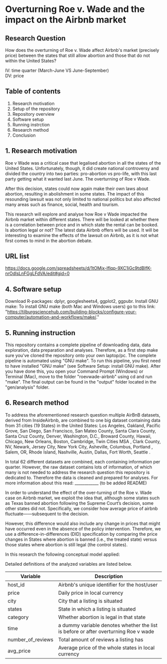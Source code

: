 # Overturning Roe v. Wade and the impact on the Airbnb market

## Research Question
How does the overturning of Roe v. Wade affect Airbnb's market (precisely price) between the states that still allow abortion and those that do not within the United States?

IV: time quarter (March-June VS June-September)  
DV: price


## Table of contents 
1. Research motivation
2. Setup of the repository
3. Repository overview
4. Software setup
5. Running instrction
6. Research method
7. Conclusion


## 1. Research motivation 
Roe v Wade was a critical case that legalised abortion in all the states of the United States. Unfortunately, though, it did create national controversy and divided the country into two parties: pro-abortion vs pro-life, with this last party getting what it wanted last June. The overturning of Roe v Wade. 

After this decision, states could now again make their own laws about abortion, resulting in abolishment in some states. The impact of this resounding lawsuit was not only limited to national politics but also affected many areas such as finance, social, health and tourism. 

This research will explore and analyse how Roe v Wade impacted the Airbnb market within different states. There will be looked at whether there is a correlation between price and in which state the rental can be booked. Is abortion legal or not? The latest data Airbnb offers will be used. It will be interesting to examine the effects of the lawsuit on Airbnb, as it is not what first comes to mind in the abortion debate.  

## URL list 
https://docs.google.com/spreadsheets/d/1tOMjx-lflqp-9XC1iGc9tdBIfK-nrOdlsLnFGgLFdVA/edit#gid=0



## 4. Software setup

Download R-packages: dplyr, googlesheets4, ggplot2, ggpubr.
Install GNU make: To install GNU make (both Mac and Windows users) go to this link: "https://tilburgsciencehub.com/building-blocks/configure-your-computer/automation-and-workflows/make/."


## 5. Running instruction 
This repository contains a complete pipeline of downloading data, data exploration, data preparation and analyses. Therefore, as a first step make sure you've cloned the repository onto your own laptop/pc. The complete pipeline is automated using "GNU make". To run this pipeline, you first need to have installed "GNU make" (see Software Setup: install GNU make). After you have done this, you open your Command Prompt (Windows) or Terminal (Mac), move to the folder "roevwade-airbnb" using cd and run "make". The final output can be found in the "output" folder located in the "gen/analysis" folder.


## 6. Research method
To address the aforementioned research question multiple AirBnB datasets, derived from InsideAirbnb, are combined to one big dataset containing data from 31 cities (19 States) in the United States: Los Angeles, Oakland, Pacific Grove, San Diego, San Francisco, San Mateo County, Santa Clara County, Santa Cruz County, Denver, Washington, D.C., Broward County, Hawaii, Chicago, New Orleans, Boston, Cambridge, Twin Cities MSA , Clark County, NV, Newark, Jersey City, New York City, Asheville, Columbus, Portland , Salem, OR, Rhode Island, Nashville, Austin, Dallas, Fort Worth, Seattle .

In total 62 different datasets are combined, each containing information per quarter.
However, the raw dataset contains lots of information, of which many is not needed to address the research question this repository is dedicated to. Therefore the data is cleaned and prepared for analyses. For more information about this read: ____________ (to be added README) 

In order to understand the effect of the over-turning of the Roe v. Wade case on Airbnb market, we exploit the idea that, although some states such as Texas banned abortion following the Supreme Court’s decision,  some other states did not. Specifically, we consider how average price of airbnb fluctuate——subsequent to the decision. 

However, this difference would also include any change in prices that might have occurred even in the absence of the policy intervention. Therefore, we use a difference-in-differences (DID) specification by comparing the price changes in States where abortion is banned (i.e., the treated state) versus those  states where abortion is still legal (the control states). 

In this research the following conceptual model applied:


Detailed definitions of the analyzed variables are listed below.

|Variable                        |Description                                 |
|--------------------------------|--------------------------------------------|
|host_id                         |Airbnb's unique identifier for the host/user|
|price                           |Daily price in local currency               |
|city                            |City that a listing is situated             |
|states                          |State in which a listing is situated        |
|category                        |Whether abortion is legal in that state     |
|time                            |a dummy variable denotes whether the list is before or after overturning Roe v wade|
|number_of_reviews               |Total amount of reviews a listing has       |
|avg_price                       |Average price of the whole states in local currency|

